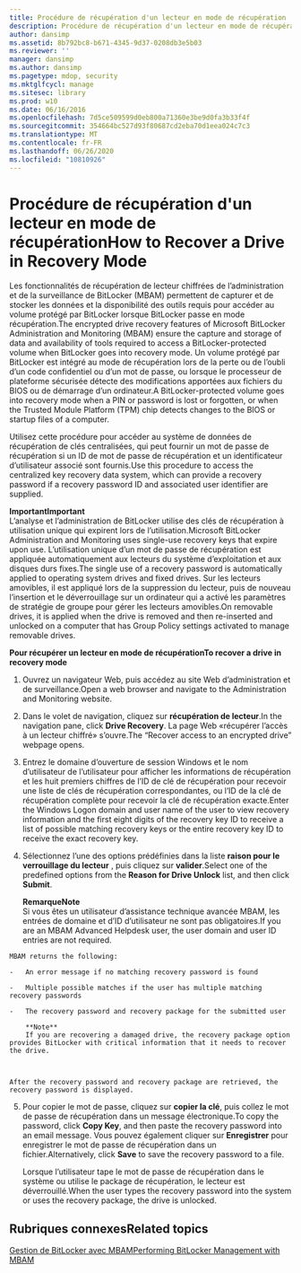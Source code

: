 ```yaml
---
title: Procédure de récupération d'un lecteur en mode de récupération
description: Procédure de récupération d'un lecteur en mode de récupération
author: dansimp
ms.assetid: 8b792bc8-b671-4345-9d37-0208db3e5b03
ms.reviewer: ''
manager: dansimp
ms.author: dansimp
ms.pagetype: mdop, security
ms.mktglfcycl: manage
ms.sitesec: library
ms.prod: w10
ms.date: 06/16/2016
ms.openlocfilehash: 7d5ce509599d0eb800a71360e3be9d0fa3b33f4f
ms.sourcegitcommit: 354664bc527d93f80687cd2eba70d1eea024c7c3
ms.translationtype: MT
ms.contentlocale: fr-FR
ms.lasthandoff: 06/26/2020
ms.locfileid: "10810926"
---
```

# <span data-ttu-id="f943d-103">Procédure de récupération d'un lecteur en mode de récupération</span><span class="sxs-lookup"><span data-stu-id="f943d-103">How to Recover a Drive in Recovery Mode</span></span>


<span data-ttu-id="f943d-104">Les fonctionnalités de récupération de lecteur chiffrées de l’administration et de la surveillance de BitLocker (MBAM) permettent de capturer et de stocker les données et la disponibilité des outils requis pour accéder au volume protégé par BitLocker lorsque BitLocker passe en mode récupération.</span><span class="sxs-lookup"><span data-stu-id="f943d-104">The encrypted drive recovery features of Microsoft BitLocker Administration and Monitoring (MBAM) ensure the capture and storage of data and availability of tools required to access a BitLocker-protected volume when BitLocker goes into recovery mode.</span></span> <span data-ttu-id="f943d-105">Un volume protégé par BitLocker est intégré au mode de récupération lors de la perte ou de l’oubli d’un code confidentiel ou d’un mot de passe, ou lorsque le processeur de plateforme sécurisée détecte des modifications apportées aux fichiers du BIOS ou de démarrage d’un ordinateur.</span><span class="sxs-lookup"><span data-stu-id="f943d-105">A BitLocker-protected volume goes into recovery mode when a PIN or password is lost or forgotten, or when the Trusted Module Platform (TPM) chip detects changes to the BIOS or startup files of a computer.</span></span>

<span data-ttu-id="f943d-106">Utilisez cette procédure pour accéder au système de données de récupération de clés centralisées, qui peut fournir un mot de passe de récupération si un ID de mot de passe de récupération et un identificateur d’utilisateur associé sont fournis.</span><span class="sxs-lookup"><span data-stu-id="f943d-106">Use this procedure to access the centralized key recovery data system, which can provide a recovery password if a recovery password ID and associated user identifier are supplied.</span></span>

**<span data-ttu-id="f943d-107">Important</span><span class="sxs-lookup"><span data-stu-id="f943d-107">Important</span></span>**  
<span data-ttu-id="f943d-108">L’analyse et l’administration de BitLocker utilise des clés de récupération à utilisation unique qui expirent lors de l’utilisation.</span><span class="sxs-lookup"><span data-stu-id="f943d-108">Microsoft BitLocker Administration and Monitoring uses single-use recovery keys that expire upon use.</span></span> <span data-ttu-id="f943d-109">L’utilisation unique d’un mot de passe de récupération est appliquée automatiquement aux lecteurs du système d’exploitation et aux disques durs fixes.</span><span class="sxs-lookup"><span data-stu-id="f943d-109">The single use of a recovery password is automatically applied to operating system drives and fixed drives.</span></span> <span data-ttu-id="f943d-110">Sur les lecteurs amovibles, il est appliqué lors de la suppression du lecteur, puis de nouveau l’insertion et le déverrouillage sur un ordinateur qui a activé les paramètres de stratégie de groupe pour gérer les lecteurs amovibles.</span><span class="sxs-lookup"><span data-stu-id="f943d-110">On removable drives, it is applied when the drive is removed and then re-inserted and unlocked on a computer that has Group Policy settings activated to manage removable drives.</span></span>



**<span data-ttu-id="f943d-111">Pour récupérer un lecteur en mode de récupération</span><span class="sxs-lookup"><span data-stu-id="f943d-111">To recover a drive in recovery mode</span></span>**

1.  <span data-ttu-id="f943d-112">Ouvrez un navigateur Web, puis accédez au site Web d’administration et de surveillance.</span><span class="sxs-lookup"><span data-stu-id="f943d-112">Open a web browser and navigate to the Administration and Monitoring website.</span></span>

2.  <span data-ttu-id="f943d-113">Dans le volet de navigation, cliquez sur **récupération de lecteur**.</span><span class="sxs-lookup"><span data-stu-id="f943d-113">In the navigation pane, click **Drive Recovery**.</span></span> <span data-ttu-id="f943d-114">La page Web «récupérer l’accès à un lecteur chiffré» s’ouvre.</span><span class="sxs-lookup"><span data-stu-id="f943d-114">The “Recover access to an encrypted drive” webpage opens.</span></span>

3.  <span data-ttu-id="f943d-115">Entrez le domaine d’ouverture de session Windows et le nom d’utilisateur de l’utilisateur pour afficher les informations de récupération et les huit premiers chiffres de l’ID de clé de récupération pour recevoir une liste de clés de récupération correspondantes, ou l’ID de la clé de récupération complète pour recevoir la clé de récupération exacte.</span><span class="sxs-lookup"><span data-stu-id="f943d-115">Enter the Windows Logon domain and user name of the user to view recovery information and the first eight digits of the recovery key ID to receive a list of possible matching recovery keys or the entire recovery key ID to receive the exact recovery key.</span></span>

4.  <span data-ttu-id="f943d-116">Sélectionnez l’une des options prédéfinies dans la liste **raison pour le verrouillage du lecteur** , puis cliquez sur **valider**.</span><span class="sxs-lookup"><span data-stu-id="f943d-116">Select one of the predefined options from the **Reason for Drive Unlock** list, and then click **Submit**.</span></span>

    **<span data-ttu-id="f943d-117">Remarque</span><span class="sxs-lookup"><span data-stu-id="f943d-117">Note</span></span>**  
    <span data-ttu-id="f943d-118">Si vous êtes un utilisateur d’assistance technique avancée MBAM, les entrées de domaine et d’ID d’utilisateur ne sont pas obligatoires.</span><span class="sxs-lookup"><span data-stu-id="f943d-118">If you are an MBAM Advanced Helpdesk user, the user domain and user ID entries are not required.</span></span>



~~~
MBAM returns the following:

-   An error message if no matching recovery password is found

-   Multiple possible matches if the user has multiple matching recovery passwords

-   The recovery password and recovery package for the submitted user

    **Note**  
    If you are recovering a damaged drive, the recovery package option provides BitLocker with critical information that it needs to recover the drive.



After the recovery password and recovery package are retrieved, the recovery password is displayed.
~~~

5. <span data-ttu-id="f943d-119">Pour copier le mot de passe, cliquez sur **copier la clé**, puis collez le mot de passe de récupération dans un message électronique.</span><span class="sxs-lookup"><span data-stu-id="f943d-119">To copy the password, click **Copy Key**, and then paste the recovery password into an email message.</span></span> <span data-ttu-id="f943d-120">Vous pouvez également cliquer sur **Enregistrer** pour enregistrer le mot de passe de récupération dans un fichier.</span><span class="sxs-lookup"><span data-stu-id="f943d-120">Alternatively, click **Save** to save the recovery password to a file.</span></span>

   <span data-ttu-id="f943d-121">Lorsque l’utilisateur tape le mot de passe de récupération dans le système ou utilise le package de récupération, le lecteur est déverrouillé.</span><span class="sxs-lookup"><span data-stu-id="f943d-121">When the user types the recovery password into the system or uses the recovery package, the drive is unlocked.</span></span>

## <span data-ttu-id="f943d-122">Rubriques connexes</span><span class="sxs-lookup"><span data-stu-id="f943d-122">Related topics</span></span>


[<span data-ttu-id="f943d-123">Gestion de BitLocker avec MBAM</span><span class="sxs-lookup"><span data-stu-id="f943d-123">Performing BitLocker Management with MBAM</span></span>](performing-bitlocker-management-with-mbam-mbam-2.md)









